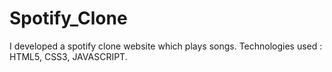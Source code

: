 # Spotify_Clone
I developed a spotify clone website which plays songs.
Technologies used : HTML5, CSS3, JAVASCRIPT.
